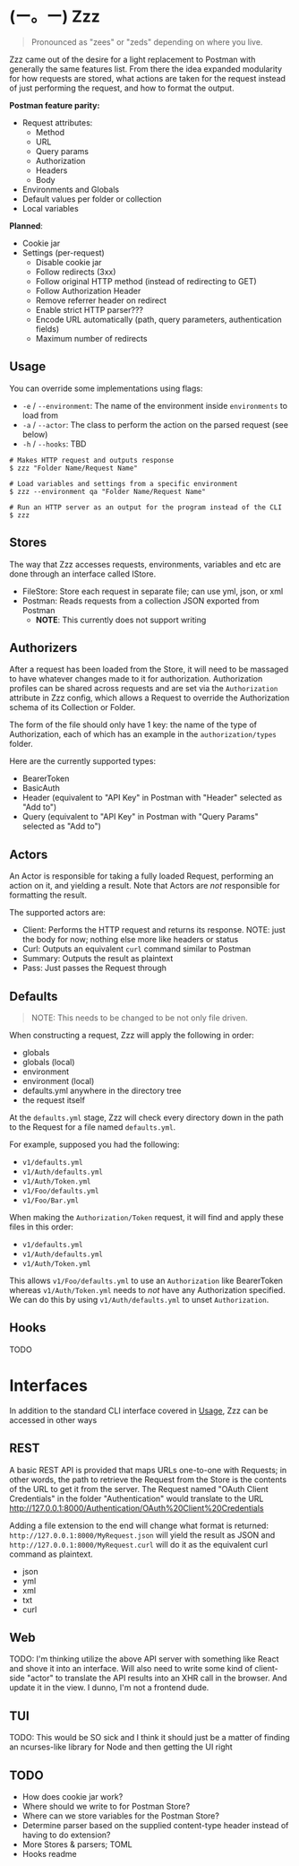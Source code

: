 # (ー。ー) Zzz

> Pronounced as "zees" or "zeds" depending on where you live.

Zzz came out of the desire for a light replacement to Postman with generally the same features list. From there the idea expanded modularity for how requests are stored, what actions are taken for the request instead of just performing the request, and how to format the output.

**Postman feature parity:**

- Request attributes:
  - Method
  - URL
  - Query params
  - Authorization
  - Headers
  - Body
- Environments and Globals
- Default values per folder or collection
- Local variables

**Planned**:

- Cookie jar
- Settings (per-request)
  - Disable cookie jar
  - Follow redirects (3xx)
  - Follow original HTTP method (instead of redirecting to GET)
  - Follow Authorization Header
  - Remove referrer header on redirect
  - Enable strict HTTP parser???
  - Encode URL automatically (path, query parameters, authentication fields)
  - Maximum number of redirects

## Usage

You can override some implementations using flags:

- `-e` / `--environment`: The name of the environment inside `environments` to load from
- `-a` / `--actor`: The class to perform the action on the parsed request (see below)
- `-h` / `--hooks`: TBD

```shell
# Makes HTTP request and outputs response
$ zzz "Folder Name/Request Name"

# Load variables and settings from a specific environment
$ zzz --environment qa "Folder Name/Request Name"

# Run an HTTP server as an output for the program instead of the CLI
$ zzz
```

## Stores

The way that Zzz accesses requests, environments, variables and etc are done through an interface called IStore.

- FileStore: Store each request in separate file; can use yml, json, or xml
- Postman: Reads requests from a collection JSON exported from Postman
  - **NOTE**: This currently does not support writing

## Authorizers

After a request has been loaded from the Store, it will need to be massaged to have whatever changes made to it for authorization. Authorization profiles can be shared across requests and are set via the `Authorization` attribute in Zzz config, which allows a Request to override the Authorization schema of its Collection or Folder.

The form of the file should only have 1 key: the name of the type of Authorization, each of which has an example in the `authorization/types` folder.

Here are the currently supported types:

- BearerToken
- BasicAuth
- Header (equivalent to "API Key" in Postman with "Header" selected as "Add to")
- Query (equivalent to "API Key" in Postman with "Query Params" selected as "Add to")

## Actors

An Actor is responsible for taking a fully loaded Request, performing an action on it, and yielding a result. Note that Actors are _not_ responsible for formatting the result.

The supported actors are:

- Client: Performs the HTTP request and returns its response. NOTE: just the body for now; nothing else more like headers or status
- Curl: Outputs an equivalent `curl` command similar to Postman
- Summary: Outputs the result as plaintext
- Pass: Just passes the Request through

## Defaults

> NOTE: This needs to be changed to be not only file driven.

When constructing a request, Zzz will apply the following in order:

- globals
- globals (local)
- environment
- environment (local)
- defaults.yml anywhere in the directory tree
- the request itself

At the `defaults.yml` stage, Zzz will check every directory down in the path to the Request for a file named `defaults.yml`.

For example, supposed you had the following:

- `v1/defaults.yml`
- `v1/Auth/defaults.yml`
- `v1/Auth/Token.yml`
- `v1/Foo/defaults.yml`
- `v1/Foo/Bar.yml`

When making the `Authorization/Token` request, it will find and apply these files in this order:

- `v1/defaults.yml`
- `v1/Auth/defaults.yml`
- `v1/Auth/Token.yml`

This allows `v1/Foo/defaults.yml` to use an `Authorization` like BearerToken whereas `v1/Auth/Token.yml` needs to _not_ have any Authorization specified. We can do this by using `v1/Auth/defaults.yml` to unset `Authorization`.

## Hooks

TODO

# Interfaces

In addition to the standard CLI interface covered in [Usage](#Usage), Zzz can be accessed in other ways

## REST

A basic REST API is provided that maps URLs one-to-one with Requests; in other words, the path to retrieve the Request from the Store is the contents of the URL to get it from the server. The Request named "OAuth Client Credentials" in the folder "Authentication" would translate to the URL http://127.0.0.1:8000/Authentication/OAuth%20Client%20Credentials

Adding a file extension to the end will change what format is returned: `http://127.0.0.1:8000/MyRequest.json` will yield the result as JSON and `http://127.0.0.1:8000/MyRequest.curl` will do it as the equivalent curl command as plaintext.

- json
- yml
- xml
- txt
- curl

## Web

TODO: I'm thinking utilize the above API server with something like React and shove it into an interface. Will also need to write some kind of client-side "actor" to translate the API results into an XHR call in the browser. And update it in the view. I dunno, I'm not a frontend dude.

## TUI

TODO: This would be SO sick and I think it should just be a matter of finding an ncurses-like library for Node and then getting the UI right

## TODO

- How does cookie jar work?
- Where should we write to for Postman Store?
- Where can we store variables for the Postman Store?
- Determine parser based on the supplied content-type header instead of having to do extension?
- More Stores & parsers; TOML
- Hooks readme
